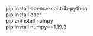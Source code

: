 pip install opencv-contrib-python  
pip install caer  
pip uninstall numpy  
pip install numpy==1.19.3  
